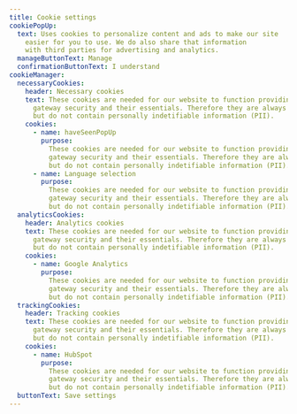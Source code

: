 ```yaml
---
title: Cookie settings
cookiePopUp:
  text: Uses cookies to personalize content and ads to make our site
    easier for you to use. We do also share that information
    with third parties for advertising and analytics.
  manageButtonText: Manage
  confirmationButtonText: I understand
cookieManager:
  necessaryCookies:
    header: Necessary cookies
    text: These cookies are needed for our website to function providing payment
      gateway security and their essentials. Therefore they are always on
      but do not contain personally indetifiable information (PII).
    cookies:
      - name: haveSeenPopUp
        purpose:
          These cookies are needed for our website to function providing payment
          gateway security and their essentials. Therefore they are always on
          but do not contain personally indetifiable information (PII).
      - name: Language selection
        purpose:
          These cookies are needed for our website to function providing payment
          gateway security and their essentials. Therefore they are always on
          but do not contain personally indetifiable information (PII).
  analyticsCookies:
    header: Analytics cookies
    text: These cookies are needed for our website to function providing payment
      gateway security and their essentials. Therefore they are always on
      but do not contain personally indetifiable information (PII).
    cookies:
      - name: Google Analytics
        purpose:
          These cookies are needed for our website to function providing payment
          gateway security and their essentials. Therefore they are always on
          but do not contain personally indetifiable information (PII).
  trackingCookies:
    header: Tracking cookies
    text: These cookies are needed for our website to function providing payment
      gateway security and their essentials. Therefore they are always on
      but do not contain personally indetifiable information (PII).
    cookies:
      - name: HubSpot
        purpose:
          These cookies are needed for our website to function providing payment
          gateway security and their essentials. Therefore they are always on
          but do not contain personally indetifiable information (PII).
  buttonText: Save settings
---
```

